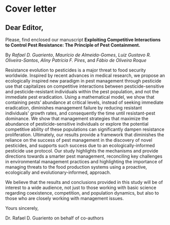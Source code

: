 # Cover letter

## Dear Editor,

Please, find enclosed our manuscript **Exploiting Competitive Interactions to Control Pest Resistance: The Principle of Pest Containment.**

By *Rafael D. Guariento*, *Maurício de Almeida-Gomes*, *Luiz Gustavo R. Oliveira-Santos*, *Aliny Patrícia F. Pires*, and *Fábio de Oliveira Roque*

Resistance evolution to pesticides is a major threat to food security worldwide. Inspired by recent advances in medical research, we propose an ecologically inspired new paradigm in pest management through pesticide use that capitalizes on competitive interactions between pesticide-sensitive and pesticide-resistant individuals within the pest population, and not the immediate pest eradication. Using a mathematical model, we show that containing pests’ abundance at critical levels, instead of seeking immediate eradication, diminishes management failure by reducing resistant individuals' growth rates, and consequently the time until resistant-pest dominance. We show that management strategies that maximize the abundance of pesticide-sensitive individuals or explore the potential competitive ability of these populations can significantly dampen resistance proliferation. Ultimately, our results provide a framework that diminishes the reliance on the success of pest management in the discovery of novel pesticides, and supports such success due to an ecologically-informed pesticide use protocol. Our study highlights the mechanisms and provide directions towards a smarter pest management, reconciling key challenges in environmental management practices and highlighting the importance of managing threats to the food production systems using a proactive, ecologically and evolutionary-informed, approach.

We believe that the results and conclusions provided in this study will be of interest to a wide audience, not just to those working with basic science regarding coexistence, competition, and population dynamics, but also to those who are closely working with management issues.


Yours sincerely,

Dr. Rafael D. Guariento on behalf of co-authors


